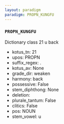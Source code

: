 ```yaml
---
layout: paradigm
paradigm: PROPN_KUNGFU
---
```

### ` PROPN_KUNGFU `

Dictionary class 21 u back
* kotus_tn: 21
* upos: PROPN
* suffix_regex: .
* kotus_av: None
* grade_dir: weaken
* harmony: back
* possessive: False
* stem_diphthong: None
* deletion: 
* plurale_tantum: False
* clitics: False
* pos: NOUN
* stem_vowel: u

